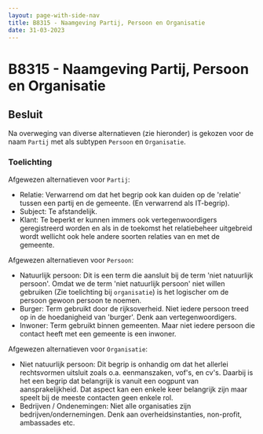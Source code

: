 ```yaml
---
layout: page-with-side-nav
title: B8315 - Naamgeving Partij, Persoon en Organisatie
date: 31-03-2023
---
```


# B8315 - Naamgeving Partij, Persoon en Organisatie

## Besluit

Na overweging van diverse alternatieven (zie hieronder) is gekozen voor de naam `Partij` met als subtypen `Persoon` en `Organisatie`.

### Toelichting

Afgewezen alternatieven voor `Partij`:
- Relatie: Verwarrend om dat het begrip ook kan duiden op de 'relatie' tussen een partij en de gemeente. (En verwarrend als IT-begrip).
- Subject: Te afstandelijk.
- Klant: Te beperkt er kunnen immers ook vertegenwoordigers geregistreerd worden en als in de toekomst het relatiebeheer uitgebreid wordt wellicht ook hele andere soorten relaties van en met de gemeente.

Afgewezen alternatieven voor `Persoon`:
- Natuurlijk persoon: Dit is een term die aansluit bij de term 'niet natuurlijk persoon'. Omdat we de term 'niet natuurlijk persoon' niet willen gebruiken (Zie toelichting bij `organisatie`) is het logischer om de persoon gewoon persoon te noemen.
- Burger: Term gebruikt door de rijksoverheid. Niet iedere persoon treed op in de hoedanigheid van 'burger'. Denk aan vertegenwoordigers.
- Inwoner: Term gebruikt binnen gemeenten. Maar niet iedere persoon die contact heeft met een gemeente is een inwoner.

Afgewezen alternatieven voor `Organisatie`:
- Niet natuurlijk persoon: Dit begrip is onhandig om dat het allerlei rechtsvormen uitsluit zoals o.a. eenmanszaken, vof's, en cv's. Daarbij is het een begrip dat belangrijk is vanuit een oogpunt van aansprakelijkheid. Dat aspect kan een enkele keer belangrijk zijn maar speelt bij de meeste contacten geen enkele rol.
- Bedrijven / Ondenemingen: Niet alle organisaties zijn bedrijven/ondernemingen. Denk aan overheidsinstanties, non-profit, ambassades etc.
